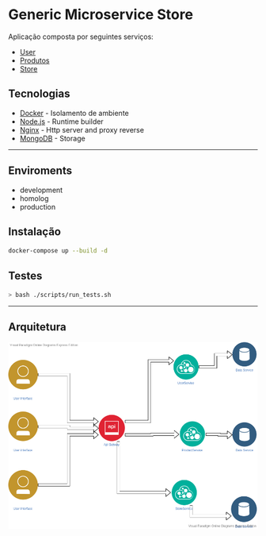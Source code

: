 # Generic Microservice Store

Aplicação composta por seguintes serviços:
  * [User](./user) 
  * [Produtos](./product)
  * [Store](./store)

## Tecnologias

* [Docker](https://www.docker.com/) - Isolamento de ambiente
* [Node.js](https://nodejs.org/en/) - Runtime builder
* [Nginx](https://www.nginx.com/) - Http server and proxy reverse
* [MongoDB](https://www.nginx.com/) - Storage

***

## Enviroments

* development
* homolog
* production


## Instalação
``` bash
docker-compose up --build -d
```

## Testes
``` bash
> bash ./scripts/run_tests.sh
```

***

## Arquitetura
![Arquitetura](./documents/generic-microservice-store.png)